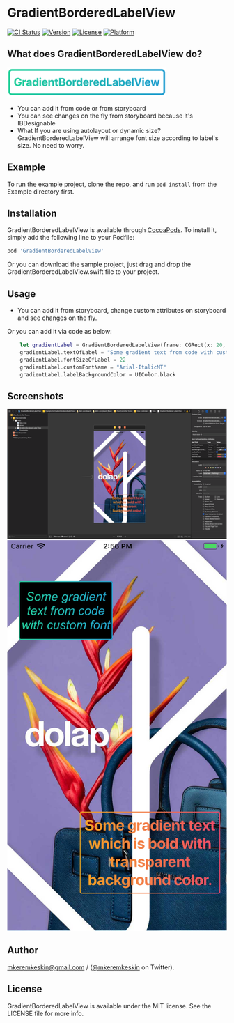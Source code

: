 # GradientBorderedLabelView

[![CI Status](https://img.shields.io/travis/mkeremkeskin/GradientBorderedLabelView.svg?style=flat)](https://travis-ci.org/mkeremkeskin/GradientBorderedLabelView)
[![Version](https://img.shields.io/cocoapods/v/GradientBorderedLabelView.svg?style=flat)](https://cocoapods.org/pods/GradientBorderedLabelView)
[![License](https://img.shields.io/cocoapods/l/GradientBorderedLabelView.svg?style=flat)](https://cocoapods.org/pods/GradientBorderedLabelView)
[![Platform](https://img.shields.io/cocoapods/p/GradientBorderedLabelView.svg?style=flat)](https://cocoapods.org/pods/GradientBorderedLabelView)

## What does GradientBorderedLabelView do?

<img src = "Screenshots/gradientBorderedLabelViewLogo.png" >

- You can add it from code or from storyboard
- You can see changes on the fly from storyboard because it's IBDesignable
- What If you are using autolayout or dynamic size? GradientBorderedLabelView will arrange font size according to label's size. No need to worry.

## Example

To run the example project, clone the repo, and run `pod install` from the Example directory first.

## Installation

GradientBorderedLabelView is available through [CocoaPods](https://cocoapods.org). To install
it, simply add the following line to your Podfile:

```ruby
pod 'GradientBorderedLabelView'
```
Or you can download the sample project, just drag and drop the GradientBorderedLabelView.swift file to your project.

## Usage

- You can add it from storyboard, change custom attributes on storyboard and see changes on the fly.

Or you can add it via code as below:
```swift
    let gradientLabel = GradientBorderedLabelView(frame: CGRect(x: 20, y: 70, width: 160, height: 100))
    gradientLabel.textOfLabel = "Some gradient text from code with custom font"
    gradientLabel.fontSizeOfLabel = 22
    gradientLabel.customFontName = "Arial-ItalicMT"
    gradientLabel.labelBackgroundColor = UIColor.black
```    

## Screenshots
<img src = "Screenshots/storyboard.png" width = "1200" >
<img src = "Screenshots/simulator.png" width= "600">

## Author

mkeremkeskin@gmail.com / ([@mkeremkeskin](https://twitter.com/mkeremkeskin) on Twitter). 

## License

GradientBorderedLabelView is available under the MIT license. See the LICENSE file for more info.
